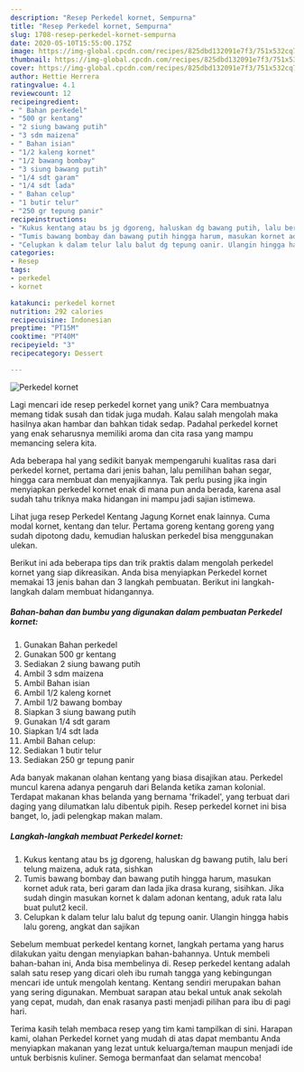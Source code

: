 ```yaml
---
description: "Resep Perkedel kornet, Sempurna"
title: "Resep Perkedel kornet, Sempurna"
slug: 1708-resep-perkedel-kornet-sempurna
date: 2020-05-10T15:55:00.175Z
image: https://img-global.cpcdn.com/recipes/825dbd132091e7f3/751x532cq70/perkedel-kornet-foto-resep-utama.jpg
thumbnail: https://img-global.cpcdn.com/recipes/825dbd132091e7f3/751x532cq70/perkedel-kornet-foto-resep-utama.jpg
cover: https://img-global.cpcdn.com/recipes/825dbd132091e7f3/751x532cq70/perkedel-kornet-foto-resep-utama.jpg
author: Hettie Herrera
ratingvalue: 4.1
reviewcount: 12
recipeingredient:
- " Bahan perkedel"
- "500 gr kentang"
- "2 siung bawang putih"
- "3 sdm maizena"
- " Bahan isian"
- "1/2 kaleng kornet"
- "1/2 bawang bombay"
- "3 siung bawang putih"
- "1/4 sdt garam"
- "1/4 sdt lada"
- " Bahan celup"
- "1 butir telur"
- "250 gr tepung panir"
recipeinstructions:
- "Kukus kentang atau bs jg dgoreng, haluskan dg bawang putih, lalu beri telung maizena, aduk rata, sishkan"
- "Tumis bawang bombay dan bawang putih hingga harum, masukan kornet aduk rata, beri garam dan lada jika drasa kurang, sisihkan. Jika sudah dingin masukan kornet k dalam adonan kentang, aduk rata lalu buat pulut2 kecil."
- "Celupkan k dalam telur lalu balut dg tepung oanir. Ulangin hingga habis lalu goreng, angkat dan sajikan"
categories:
- Resep
tags:
- perkedel
- kornet

katakunci: perkedel kornet 
nutrition: 292 calories
recipecuisine: Indonesian
preptime: "PT15M"
cooktime: "PT40M"
recipeyield: "3"
recipecategory: Dessert

---
```



![Perkedel kornet](https://img-global.cpcdn.com/recipes/825dbd132091e7f3/751x532cq70/perkedel-kornet-foto-resep-utama.jpg)

Lagi mencari ide resep perkedel kornet yang unik? Cara membuatnya memang tidak susah dan tidak juga mudah. Kalau salah mengolah maka hasilnya akan hambar dan bahkan tidak sedap. Padahal perkedel kornet yang enak seharusnya memiliki aroma dan cita rasa yang mampu memancing selera kita.

Ada beberapa hal yang sedikit banyak mempengaruhi kualitas rasa dari perkedel kornet, pertama dari jenis bahan, lalu pemilihan bahan segar, hingga cara membuat dan menyajikannya. Tak perlu pusing jika ingin menyiapkan perkedel kornet enak di mana pun anda berada, karena asal sudah tahu triknya maka hidangan ini mampu jadi sajian istimewa.

Lihat juga resep Perkedel Kentang Jagung Kornet enak lainnya. Cuma modal kornet, kentang dan telur. Pertama goreng kentang goreng yang sudah dipotong dadu, kemudian haluskan perkedel bisa menggunakan ulekan.


Berikut ini ada beberapa tips dan trik praktis dalam mengolah perkedel kornet yang siap dikreasikan. Anda bisa menyiapkan Perkedel kornet memakai 13 jenis bahan dan 3 langkah pembuatan. Berikut ini langkah-langkah dalam membuat hidangannya.

<!--inarticleads1-->

##### Bahan-bahan dan bumbu yang digunakan dalam pembuatan Perkedel kornet:

1. Gunakan  Bahan perkedel
1. Gunakan 500 gr kentang
1. Sediakan 2 siung bawang putih
1. Ambil 3 sdm maizena
1. Ambil  Bahan isian
1. Ambil 1/2 kaleng kornet
1. Ambil 1/2 bawang bombay
1. Siapkan 3 siung bawang putih
1. Gunakan 1/4 sdt garam
1. Siapkan 1/4 sdt lada
1. Ambil  Bahan celup:
1. Sediakan 1 butir telur
1. Sediakan 250 gr tepung panir


Ada banyak makanan olahan kentang yang biasa disajikan atau. Perkedel muncul karena adanya pengaruh dari Belanda ketika zaman kolonial. Terdapat makanan khas belanda yang bernama &#39;frikadel&#39;, yang terbuat dari daging yang dilumatkan lalu dibentuk pipih. Resep perkedel kornet ini bisa banget, lo, jadi pelengkap makan malam. 

<!--inarticleads2-->

##### Langkah-langkah membuat Perkedel kornet:

1. Kukus kentang atau bs jg dgoreng, haluskan dg bawang putih, lalu beri telung maizena, aduk rata, sishkan
1. Tumis bawang bombay dan bawang putih hingga harum, masukan kornet aduk rata, beri garam dan lada jika drasa kurang, sisihkan. Jika sudah dingin masukan kornet k dalam adonan kentang, aduk rata lalu buat pulut2 kecil.
1. Celupkan k dalam telur lalu balut dg tepung oanir. Ulangin hingga habis lalu goreng, angkat dan sajikan


Sebelum membuat perkedel kentang kornet, langkah pertama yang harus dilakukan yaitu dengan menyiapkan bahan-bahannya. Untuk membeli bahan-bahan ini, Anda bisa membelinya di. Resep perkedel kentang adalah salah satu resep yang dicari oleh ibu rumah tangga yang kebingungan mencari ide untuk mengolah kentang. Kentang sendiri merupakan bahan yang sering digunakan. Membuat sarapan atau bekal untuk anak sekolah yang cepat, mudah, dan enak rasanya pasti menjadi pilihan para ibu di pagi hari. 

Terima kasih telah membaca resep yang tim kami tampilkan di sini. Harapan kami, olahan Perkedel kornet yang mudah di atas dapat membantu Anda menyiapkan makanan yang lezat untuk keluarga/teman maupun menjadi ide untuk berbisnis kuliner. Semoga bermanfaat dan selamat mencoba!
